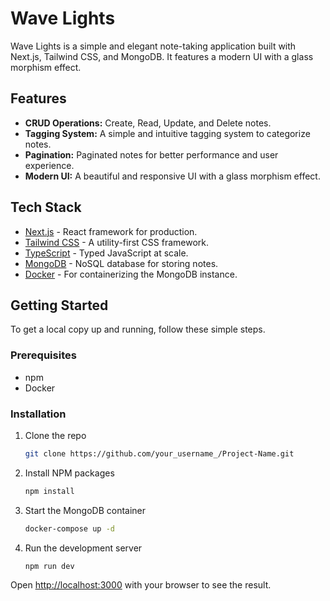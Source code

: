 # Wave Lights

Wave Lights is a simple and elegant note-taking application built with Next.js, Tailwind CSS, and MongoDB. It features a modern UI with a glass morphism effect.

## Features

*   **CRUD Operations:** Create, Read, Update, and Delete notes.
*   **Tagging System:** A simple and intuitive tagging system to categorize notes.
*   **Pagination:** Paginated notes for better performance and user experience.
*   **Modern UI:** A beautiful and responsive UI with a glass morphism effect.

## Tech Stack

*   [Next.js](https://nextjs.org/) - React framework for production.
*   [Tailwind CSS](https://tailwindcss.com/) - A utility-first CSS framework.
*   [TypeScript](https://www.typescriptlang.org/) - Typed JavaScript at scale.
*   [MongoDB](https://www.mongodb.com/) - NoSQL database for storing notes.
*   [Docker](https://www.docker.com/) - For containerizing the MongoDB instance.

## Getting Started

To get a local copy up and running, follow these simple steps.

### Prerequisites

*   npm
*   Docker

### Installation

1.  Clone the repo
    ```sh
    git clone https://github.com/your_username_/Project-Name.git
    ```
2.  Install NPM packages
    ```sh
    npm install
    ```
3.  Start the MongoDB container
    ```sh
    docker-compose up -d
    ```
4.  Run the development server
    ```sh
    npm run dev
    ```

Open [http://localhost:3000](http://localhost:3000) with your browser to see the result.
